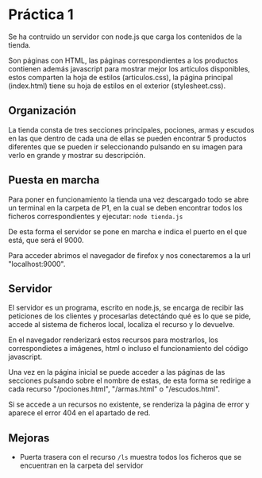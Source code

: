  # Práctica 1

Se ha contruido un servidor con node.js que carga los contenidos de la tienda.

Son páginas con HTML, las páginas correspondientes a los productos contienen además javascript para mostrar mejor
los artículos disponibles, estos comparten la hoja de estilos (articulos.css), la página principal (index.html) 
tiene su hoja de estilos en el exterior (stylesheet.css).

## Organización

La tienda consta de tres secciones principales, pociones, armas y escudos en las que dentro de cada una de ellas
se pueden encontrar 5 productos diferentes que se pueden ir seleccionando pulsando en su imagen para verlo en
grande y mostrar su descripción.

## Puesta en marcha

Para poner en funcionamiento la tienda una vez descargado todo se abre un terminal en la carpeta de P1, en la cual
se deben encontrar todos los ficheros correspondientes y ejecutar:  `node tienda.js`

De esta forma el servidor se pone en marcha e indica el puerto en el que está, que será el 9000.

Para acceder abrimos el navegador de firefox y nos conectaremos a la url "localhost:9000".

## Servidor

El servidor es un programa, escrito en node.js, se encarga de recibir las peticiones de los clientes y procesarlas detectándo qué es lo que se pide, accede al sistema de ficheros local, localiza el recurso y lo devuelve.

En el navegador renderizará estos recursos para mostrarlos, los correspondietes a imágenes, html o incluso el funcionamiento del código javascript.

Una vez en la página inicial se puede acceder a las páginas de las secciones pulsando sobre el nombre de estas, de esta forma se redirige a cada recurso "/pociones.html", "/armas.html" o "/escudos.html".

Si se accede a un recursos no existente, se renderiza la página de error y aparece el error 404 en el apartado de red.

## Mejoras
* Puerta trasera con el recurso `/ls` muestra todos los ficheros que se encuentran en la carpeta del servidor